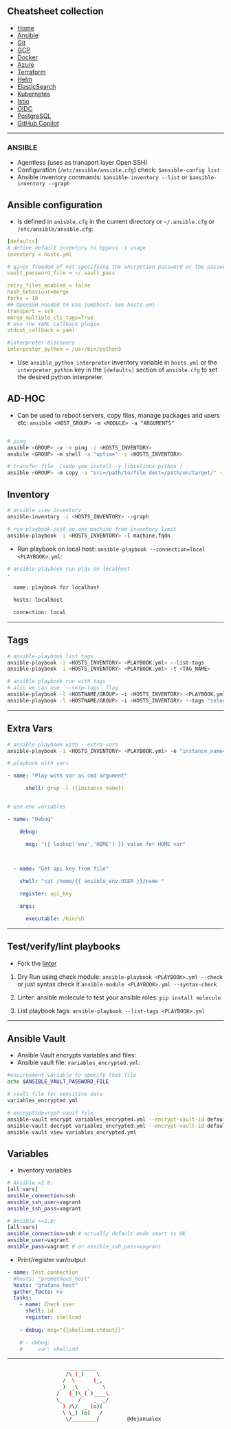 ## Cheatsheet collection

* [Home](index.md)
* <ins>[Ansible](ansible.md)</ins>
* [Git](git.md)
* [GCP](gcp.md)
* [Docker](docker.md)
* [Azure](azure.md)
* [Terraform](terraform.md)
* [Helm](helm.md)
* [ElasticSearch](elastic.md)
* [Kubernetes](k8s.md)
* [Istio](istio.md)
* [OIDC](openID.md)
* [PostgreSQL](postgres.md)
* [GitHub Copilot](copilot.md)

---

### ANSIBLE

* Agentless (uses as transport layer Open SSH)
* Configuration (`/etc/ansible/ansible.cfg`) check: `$ansible-config list`
* Ansible inventory commands: `$ansible-inventory --list` or `$ansible-inventory --graph`

## Ansible configuration

*  Is defined in `anisble.cfg` in the current directory or `~/.ansible.cfg` or `/etc/ansible/ansible.cfg`:

```yml
[defaults]
# define default inventory to bypass -i usage
inventory = hosts.yml

# gives freedom of not specifying the encryption password or the password file every time
vault_password_file = ~/.vault_pass

retry_files_enabled = false
hash_behaviour=merge
forks = 10
## OpenSSH needed to use jumphost. See hosts.yml
transport = ssh
merge_multiple_cli_tags=True
# Use the YAML callback plugin.
stdout_callback = yaml

#interpreter discovery
interpreter_python = /usr/bin/python3
```

* Use `ansible_python_interpreter` inventory variable in `hosts.yml` or the `interpreter_python` key in the `[defaults]` section of `ansible.cfg` to set the desired python interpreter. 



## AD-HOC


* Can be used to reboot servers, copy files, manage packages and users etc: `ansible <HOST_GROUP> -m <MODULE> -a "ARGUMENTS"`

```bash

# ping 
ansible <GROUP> -v -m ping -i <HOSTS_INVENTORY>
ansbile <GROUP> -m shell -a "uptime" -i <HOSTS_INVENTORY>

# transfer file  (sudo yum install -y libselinux-python )
ansible <GROUP> -m copy -a "src=/path/to/file dest=/path/on/target/" -i <HOSTS_INVENTORY>
```
 

## Inventory

```bash
# ansible view inventory
ansible-inventory -i <HOSTS_INVENTORY> --graph

# run playbook just on one machine from inventory limit
ansible-playbook -i <HOSTS_INVENTORY> -l machine.fqdn
```
* Run playbook on local host: `ansible-playbook --connection=local <PLAYBOOK>.yml`:

```bash
# ansible-playbook run play on localhost
-

  name: playbook for localhost

  hosts: localhost

  connection: local
```

***

## Tags

```bash
# ansible-playbook list tags
ansible-playbook -i <HOSTS_INVENTORY> <PLAYBOOK.yml> --list-tags
ansible-playbook -i <HOSTS_INVENTORY> <PLAYBOOK.yml> -t <TAG_NAME>

# ansible playbook run with tags
# also we can use `--skip-tags` flag 
ansible-playbook -l <HOSTNAME/GROUP> -i <HOSTS_INVENTORY> <PLAYBOOK.yml> -t "<TAG_NAME>"
ansible-playbook -l <HOSTNAME/GROUP> -i <HOSTS_INVENTORY> --tags "selected-tag" -u root <PLAYBOOK>.yml` 
```

***

## Extra Vars

```bash
# ansible playbook with --extra-vars
ansible-playbook -i <HOSTS_INVENTORY> <PLAYBOOK.yml> -e "instance_name=search_term"
```
 
```yaml
# playbook with vars

- name: "Play with var as cmd argument"

      shell: grep -l {{instance_name}}


# use env variables

- name: "Debug"

    debug:

      msg: "{{ lookup('env','HOME') }} value for HOME var"

 

  - name: "Get api key from file"

    shell: "cat /home/{{ ansible_env.USER }}/name "

    register: api_key

    args:

      executable: /bin/sh

```
***

## Test/verify/lint playbooks

* Fork the [linter](https://github.com/adrienverge/yamllint) 

1) Dry Run using check module: `ansible-playbook <PLAYBOOK>.yml --check` or just syntax check it `ansible-module <PLAYBOOK>.yml --syntax-check`

2) Linter: ansible molecule to test your ansible roles: `pip install molecule`  

3) List playbook tags: `ansible-playbook --list-tags <PLAYBOOK>.yml`

***

## Ansible Vault

* Ansible Vault encrypts variables and files:
* Ansible vault file: `variables_encrypted.yml`:

```bash
#environment variable to specify that file
echo $ANSIBLE_VAULT_PASSWORD_FILE

# vault file for sensitive data
variables_encrypted.yml

# encrypt/devrypt vault file
ansible-vault encrypt variables_encrypted.yml --encrypt-vault-id default
ansible-vault decrypt variables_encrypted.yml --encrypt-vault-id default
ansible-vault view variables_encrypted.yml
```

## Variables

* Inventory variables

```bash
# Ansible <2.0:
[all:vars]
ansible_connection=ssh
ansible_ssh_user=vagrant 
ansible_ssh_pass=vagrant

# Ansible >=2.0:
[all:vars]
ansible_connection=ssh # actually default mode smart is OK
ansible_user=vagrant
ansible_pass=vagrant # or ansible_ssh_pass=vagrant
```

* Print/register var/output

```yml
- name: Test connection
  #hosts: "prometheus_host"
  hosts: "grafana_host"
  gather_facts: no
  tasks:
    - name: Check user
      shell: id
      register: shellcmd
        
    - debug: msg="{{shellcmd.stdout}}"

    # - debug:
    #     var: shellcmd
```
---

```bash
                    ___ _____
                   /\ (_)    \
                  /  \      (_,
                 _)  _\   _    \
                /   (_)\_( )____\
                \_     /    _  _/
                  ) /\/  _ (o)(
                  \ \_) (o)   /
                   \/________/         @dejanualex
```